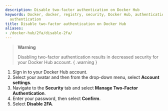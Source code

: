 ```yaml
---
description: Disable two-factor authentication on Docker Hub
keywords: Docker, docker, registry, security, Docker Hub, authentication, two-factor
  authentication
title: Disable two-factor authentication on Docker Hub
aliases: 
- /docker-hub/2fa/disable-2fa/
---
```


> **Warning**
>
> Disabling two-factor authentication results in decreased security for your
> Docker Hub account.
{ .warning }

1. Sign in to your Docker Hub account. 
2. Select your avatar and then from the drop-down menu, select **Account settings**.
3. Navigate to the **Security** tab and select **Manage Two-Factor Authentication**.
4. Enter your password, then select **Confirm**.
5. Select **Disable 2FA**.
